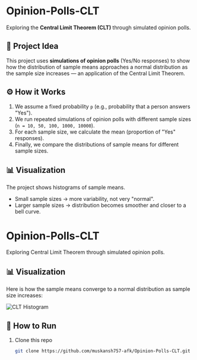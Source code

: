 # Opinion-Polls-CLT  

Exploring the **Central Limit Theorem (CLT)** through simulated opinion polls.  

## 📌 Project Idea  
This project uses **simulations of opinion polls** (Yes/No responses) to show how the distribution of sample means approaches a normal distribution as the sample size increases — an application of the Central Limit Theorem.  

## ⚙️ How it Works  
1. We assume a fixed probability `p` (e.g., probability that a person answers "Yes").  
2. We run repeated simulations of opinion polls with different sample sizes (`n = 10, 50, 100, 1000, 10000`).  
3. For each sample size, we calculate the mean (proportion of "Yes" responses).  
4. Finally, we compare the distributions of sample means for different sample sizes.  

## 📊 Visualization  
The project shows histograms of sample means.  
- Small sample sizes → more variability, not very "normal".  
- Larger sample sizes → distribution becomes smoother and closer to a bell curve.


# Opinion-Polls-CLT

Exploring Central Limit Theorem through simulated opinion polls.

## 📊 Visualization

Here is how the sample means converge to a normal distribution as sample size increases:

![CLT Histogram](CLT20%Histogram.png)



## 🚀 How to Run  
1. Clone this repo  
   ```bash
   git clone https://github.com/muskansh757-afk/Opinion-Polls-CLT.git
